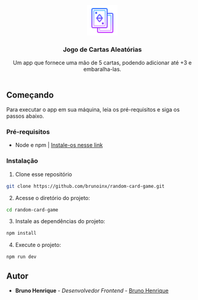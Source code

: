 <br/>
<p align="center">
  <img src=".github/cards.png" alt="Logo" width="80" height="80">

  <h3 align="center">Jogo de Cartas Aleatórias</h3>

  <p align="center">
    Um app que fornece uma mão de 5 cartas, podendo adicionar até +3 e embaralha-las.
    <br/>
    <br/>
  </p>
</p>



## Começando
Para executar o app em sua máquina, leia os pré-requisitos e siga os passos abaixo.

### Pré-requisitos

* Node e npm | [Instale-os nesse link](https://nodejs.org/pt-br/)

### Instalação

1. Clone esse repositório

```sh
git clone https://github.com/brunoinx/random-card-game.git
```

2. Acesse o diretório do projeto:

```sh
cd random-card-game
```

3. Instale as dependências do projeto:

```sh
npm install
```

4. Execute o projeto:

```sh
npm run dev
```

## Autor

* **Bruno Henrique** - *Desenvolvedor Frontend* - [Bruno Henrique](https://www.github.com/brunoinx)
